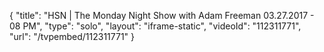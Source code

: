 {
    "title": "HSN | The Monday Night Show with Adam Freeman 03.27.2017 - 08 PM",
    "type": "solo",
    "layout": "iframe-static",
    "videoId": "112311771",
    "url": "\/tvpembed\/112311771"
}